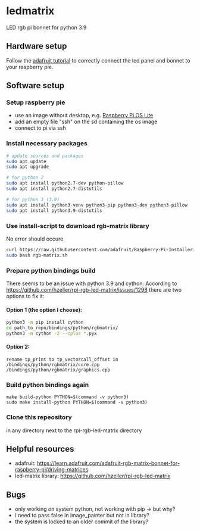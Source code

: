 # ledmatrix
LED rgb pi bonnet for python 3.9

## Hardware setup
Follow the [adafruit tutorial](https://learn.adafruit.com/adafruit-rgb-matrix-bonnet-for-raspberry-pi/driving-matrices) to correctly connect the led panel and bonnet to your raspberry pie.

## Software setup

### Setup raspberry pie
- use an image without desktop, e.g. [Raspberry Pi OS Lite](https://www.raspberrypi.com/software/operating-systems/)
- add an empty file "ssh" on the sd containing the os image
- connect to pi via ssh


### Install necessary packages
```bash
# update sources and packages
sudo apt update
sudo apt upgrade

# for python 2
sudo apt install python2.7-dev python-pillow
sudo apt install python2.7-distutils

# for python 3 (3.9)
sudo apt install python3-venv python3-pip python3-dev python3-pillow
sudo apt install python3.9-distutils
```

### Use install-script to download rgb-matrix library
No error should occure
```bash
curl https://raw.githubusercontent.com/adafruit/Raspberry-Pi-Installer-Scripts/master/rgb-matrix.sh >rgb-matrix.sh
sudo bash rgb-matrix.sh
```

### Prepare python bindings build
There seems to be an issue with python 3.9 and cython. According to https://github.com/hzeller/rpi-rgb-led-matrix/issues/1298
there are two options to fix it:

#### Option 1 (the option I choose):
```bash
python3 -m pip install cython
cd path_to_repo/bindings/python/rgbmatrix/
python3 -m cython -2 --cplus *.pyx
```
#### Option 2:
```
rename tp_print to tp_vectorcall_offset in
/bindings/python/rgbmatrix/core.cpp
/bindings/python/rgbmatrix/graphics.cpp
```

### Build python bindings again
```
make build-python PYTHON=$(command -v python3)
sudo make install-python PYTHON=$(command -v python3)
```

### Clone this repeository
in any directory next to the rpi-rgb-led-matrix directory


## Helpful resources
- adafruit: https://learn.adafruit.com/adafruit-rgb-matrix-bonnet-for-raspberry-pi/driving-matrices
- led-matrix library: https://github.com/hzeller/rpi-rgb-led-matrix


## Bugs
- only working on system python, not working with pip -> but why?
- I need to pass false in image_painter but not in library?
- the system is locked to an older commit of the library?


